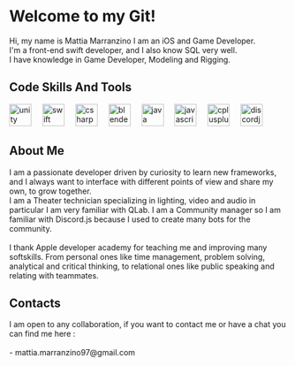 <h1 align="left">Welcome to my Git!</h1>


<p align="left">Hi, my name is Mattia Marranzino I am an iOS and Game Developer.<br>
I'm a front-end swift developer, and I also know SQL very well. <br> I have knowledge in Game Developer, Modeling and Rigging.


<h2 align="left">Code Skills And Tools </h2>


<div align="left">
  <img src="https://cdn.jsdelivr.net/gh/devicons/devicon/icons/unity/unity-original.svg" height="40" alt="unity logo"  /> 
  <img width="12" />
  <img src="https://cdn.jsdelivr.net/gh/devicons/devicon/icons/swift/swift-original.svg" height="40" alt="swift logo"  /> 
  <img width="12" />
  <img src="https://cdn.jsdelivr.net/gh/devicons/devicon/icons/csharp/csharp-original.svg" height="40" alt="csharp logo"  />
  <img width="12" />
  <img src="https://cdn.jsdelivr.net/gh/devicons/devicon/icons/blender/blender-original.svg" height="40" alt="blender logo"  />
  <img width="12" />
  <img src="https://cdn.jsdelivr.net/gh/devicons/devicon/icons/java/java-original.svg" height="40" alt="java logo"  />
  <img width="12" />
  <img src="https://cdn.jsdelivr.net/gh/devicons/devicon/icons/javascript/javascript-original.svg" height="40" alt="javascript logo"  />
  <img width="12" />
  <img src="https://cdn.jsdelivr.net/gh/devicons/devicon/icons/cplusplus/cplusplus-original.svg" height="40" alt="cplusplus logo"  />
  <img width="12" />
  <img src="https://cdn.jsdelivr.net/gh/devicons/devicon/icons/discordjs/discordjs-original.svg" height="40" alt="discordjs logo"  />
</div>

<h2 align="left">About Me </h2>
I am a passionate developer driven by curiosity to learn new frameworks, and I always want to interface with different points of view and share my own, to grow together.<br>
I am a Theater technician specializing in lighting, video and audio in particular I am very familiar with QLab.
I am a Community manager so I am familiar with Discord.js because I used to create many bots for the community.
<br> 
<br>
I thank Apple developer academy for teaching me and improving many softskills. From personal ones like time management, problem solving, analytical and critical thinking, to relational ones like public speaking and relating with teammates.

<h2 align="left">Contacts</h2>
I am open to any collaboration, if you want to contact me or have a chat you can find me here : <br>
<br>
- mattia.marranzino97@gmail.com

